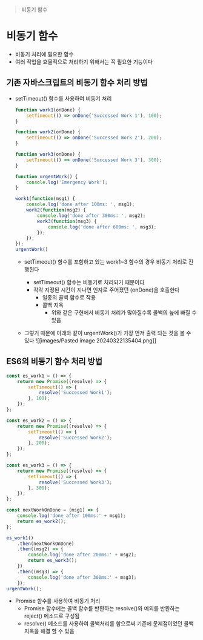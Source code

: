 > 비동기 함수

# 비동기 함수

- 비동기 처리에 필요한 함수
- 여러 작업을 효율적으로 처리하기 위해서는 꼭 필요한 기능이다

## 기존 자바스크립트의 비동기 함수 처리 방법

- setTimeout() 함수를 사용하여 비동기 처리
    
    ```jsx
    function work1(onDone) {
        setTimeout(() => onDone('Successed Work 1'), 100);
    }
    
    function work2(onDone) {
        setTimeout(() => onDone('Successed Work 2'), 200);
    }
    
    function work3(onDone) {
        setTimeout(() => onDone('Successed Work 3'), 300);
    }
    
    function urgentWork() {
        console.log('Emergency Work');
    }
    
    work1(function(msg1) {
        console.log('done after 100ms: ', msg1);
        work2(function(msg2) {
            console.log('done after 300ms: ', msg2);
            work3(function(msg3) {
                console.log('done after 600ms: ', msg3);
            });
        });
    });
    urgentWork()
    ```
    
    - setTimeout() 함수를 포함하고 있는 work1~3 함수의 경우 비동기 처리로 진행된다
        
        - setTimeout() 함수는 비동기로 처리되기 때문이다
        - 각각 지정된 시간이 지나면 인자로 주어졌던 (onDone)을 호출한다
            - 일종의 콜백 함수로 작용
            - 콜백 지옥
                - 위와 같은 구현에서 비동기 처리가 많아질수록 콜백의 늪에 빠질 수 있음
    - 그렇기 때문에 아래와 같이 urgentWork()가 가장 먼저 출력 되는 것을 볼 수 있다
        ![[images/Pasted image 20240322135404.png]]
        

## ES6의 비동기 함수 처리 방법

```jsx
const es_work1 = () => {
    return new Promise((resolve) => {
        setTimeout(() => {
            resolve('Successed Work1');
        }, 100);
    });
};

const es_work2 = () => {
    return new Promise((resolve) => {
        setTimeout(() => {
            resolve('Successed Work2');
        }, 200);
    });
};

const es_work3 = () => {
    return new Promise((resolve) => {
        setTimeout(() => {
            resolve('Successed Work3');
        }, 300);
    });
};

const nextWorkOnDone = (msg1) => {
    console.log('done after 100ms:' + msg1);
    return es_work2();
};

es_work1()
    .then(nextWorkOnDone)
    .then((msg2) => {
        console.log('done after 200ms:' + msg2);
        return es_work3();
    })
    .then((msg3) => {
        console.log('done after 300ms:' + msg3);
    });
urgentWork();
```

- Promise 함수를 사용하여 비동기 처리
    - Promise 함수에는 콜백 함수를 반환하는 resolve()와 예외를 반환하는 reject() 메소드로 구성됨
    - resolve() 메소드를 사용하여 콜백처리를 함으로써 기존에 문제점이었던 콜백지옥을 해결 할 수 있음
